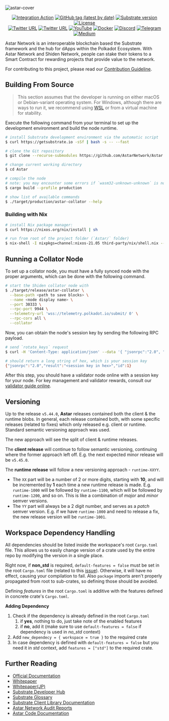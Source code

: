 ![astar-cover](https://user-images.githubusercontent.com/40356749/135799652-175e0d24-1255-4c26-87e8-447b192fd4b2.gif)

<div align="center">

[![Integration Action](https://github.com/AstarNetwork/Astar/workflows/Integration/badge.svg)](https://github.com/AstarNetwork/Astar/actions)
[![GitHub tag (latest by date)](https://img.shields.io/github/v/tag/AstarNetwork/Astar)](https://github.com/AstarNetwork/Astar/tags)
[![Substrate version](https://img.shields.io/badge/Substrate-3.0.0-brightgreen?logo=Parity%20Substrate)](https://substrate.dev/)
[![License](https://img.shields.io/github/license/AstarNetwork/Astar?color=green)](https://github.com/AstarNetwork/Astar/blob/production/shiden/LICENSE)
 <br />
[![Twitter URL](https://img.shields.io/twitter/follow/AstarNetwork?style=social)](https://twitter.com/AstarNetwork)
[![Twitter URL](https://img.shields.io/twitter/follow/ShidenNetwork?style=social)](https://twitter.com/ShidenNetwork)
[![YouTube](https://img.shields.io/youtube/channel/subscribers/UC36JgEF6gqatVSK9xlzzrvQ?style=social)](https://www.youtube.com/channel/UC36JgEF6gqatVSK9xlzzrvQ)
[![Docker](https://img.shields.io/docker/pulls/staketechnologies/astar-collator?logo=docker)](https://hub.docker.com/r/staketechnologies/astar-collator)
[![Discord](https://img.shields.io/badge/Discord-gray?logo=discord)](https://discord.gg/astarnetwork)
[![Telegram](https://img.shields.io/badge/Telegram-gray?logo=telegram)](https://t.me/PlasmOfficial)
[![Medium](https://img.shields.io/badge/Medium-gray?logo=medium)](https://medium.com/astar-network)

</div>

Astar Network is an interoperable blockchain based the Substrate framework and the hub for dApps within the Polkadot Ecosystem.
With Astar Network and Shiden Network, people can stake their tokens to a Smart Contract for rewarding projects that provide value to the network.

For contributing to this project, please read our [Contribution Guideline](./CONTRIBUTING.md).

## Building From Source

> This section assumes that the developer is running on either macOS or Debian-variant operating system. For Windows, although there are ways to run it, we recommend using [WSL](https://docs.microsoft.com/en-us/windows/wsl/install-win10) or from a virtual machine for stability.

Execute the following command from your terminal to set up the development environment and build the node runtime.

```bash
# install Substrate development environment via the automatic script
$ curl https://getsubstrate.io -sSf | bash -s -- --fast

# clone the Git repository
$ git clone --recurse-submodules https://github.com/AstarNetwork/Astar.git

# change current working directory
$ cd Astar

# compile the node
# note: you may encounter some errors if `wasm32-unknown-unknown` is not installed, or if the toolchain channel is outdated
$ cargo build --profile production

# show list of available commands
$ ./target/production/astar-collator --help
```

### Building with Nix

```bash
# install Nix package manager:
$ curl https://nixos.org/nix/install | sh

# run from root of the project folder (`Astar/` folder)
$ nix-shell -I nixpkgs=channel:nixos-21.05 third-party/nix/shell.nix --run "cargo build --release"
```

## Running a Collator Node

To set up a collator node, you must have a fully synced node with the proper arguments, which can be done with the following command.

```bash
# start the Shiden collator node with
$ ./target/release/astar-collator \
  --base-path <path to save blocks> \
  --name <node display name> \
  --port 30333 \
  --rpc-port 9944 \
  --telemetry-url 'wss://telemetry.polkadot.io/submit/ 0' \
  --rpc-cors all \
  --collator
```

Now, you can obtain the node's session key by sending the following RPC payload.

```bash
# send `rotate_keys` request
$ curl -H 'Content-Type: application/json' --data '{ "jsonrpc":"2.0", "method":"author_rotateKeys", "id":1 }' localhost:9933

# should return a long string of hex, which is your session key
{"jsonrpc":"2.0","result":"<session key in hex>","id":1}
```

After this step, you should have a validator node online with a session key for your node.
For key management and validator rewards, consult our [validator guide online](https://docs.astar.network/build/validator-guide/configure-node).

## Versioning

Up to the release `v5.44.0`, **Astar** releases contained both the client & the runtime blobs.
In general, each release contained both, with some specific releases (related to fixes) which only released e.g. client or runtime.
Standard semantic versioning approach was used.

The new approach will see the split of client & runtime releases.

The **client release** will continue to follow semantic versioning, continuing where the former approach left off.
E.g. the next expected minor release will be `v5.45.0`.

The **runtime release** will follow a new versioning approach - `runtime-XXYY`.

* The `XX` part will be a number of 2 or more digits, starting with **10**, and will be incremented by **1** each time a new runtime release is made. E.g. `runtime-1000` will be followed by `runtime-1100`, which will be followed by `runtime-1200`, and so on. This is like a combination of _major_ and _minor_ semver versions.
* The `YY` part will always be a 2 digit number, and serves as a _patch_ semver version. E.g. if we have `runtime-1000` and need to release a fix, the new release version will be `runtime-1001`.

## Workspace Dependency Handling

All dependencies should be listed inside the workspace's root `Cargo.toml` file.
This allows us to easily change version of a crate used by the entire repo by modifying the version in a single place.

Right now, if **non_std** is required, `default-features = false` must be set in the root `Cargo.toml` file (related to this [issue](https://github.com/rust-lang/cargo/pull/11409)). Otherwise, it will have no effect, causing your compilation to fail.
Also `package` imports aren't properly propagated from root to sub-crates, so defining those should be avoided.

Defining _features_ in the root `Cargo.toml` is additive with the features defined in concrete crate's `Cargo.toml`.

**Adding Dependency**

1. Check if the dependency is already defined in the root `Cargo.toml`
    1. if **yes**, nothing to do, just take note of the enabled features
    2. if **no**, add it (make sure to use `default-features = false` if dependency is used in _no_std_ context)
2. Add `new_dependecy = { workspace = true }` to the required crate
3. In case dependency is defined with `default-features = false` but you need it in _std_ context, add `features = ["std"]` to the required crate.

## Further Reading

* [Official Documentation](https://docs.astar.network/)
* [Whitepaper](https://github.com/AstarNetwork/plasmdocs/blob/master/wp/en.pdf)
* [Whitepaper(JP)](https://github.com/AstarNetwork/plasmdocs/blob/master/wp/jp.pdf)
* [Substrate Developer Hub](https://substrate.dev/docs/en/)
* [Substrate Glossary](https://substrate.dev/docs/en/knowledgebase/getting-started/glossary)
* [Substrate Client Library Documentation](https://polkadot.js.org/docs/)
* [Astar Network Audit Reports](https://github.com/AstarNetwork/Audits)
* [Astar Code Documentation](https://astarnetwork.github.io/Astar/)
